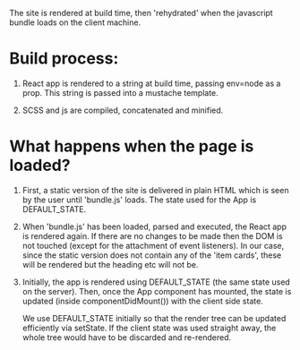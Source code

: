 The site is rendered at build time, then 'rehydrated' when the javascript bundle
loads on the client machine.

# Build process:

  1. React app is rendered to a string at build time,
     passing env=node as a prop. This string is passed into
     a mustache template.

  2. SCSS and js are compiled, concatenated and minified.

# What happens when the page is loaded?

  1. First, a static version of the site is delivered in plain
     HTML which is seen by the user until 'bundle.js' loads.
     The state used for the App is DEFAULT_STATE.

  2. When 'bundle.js' has been loaded, parsed and executed, the
     React app is rendered again. If there are no changes to be made
     then the DOM is not touched (except for the attachment of event 
     listeners). In our case, since the static version does not contain
     any of the 'item cards', these will be rendered but the heading etc
     will not be.

  3. Initially, the app is rendered using DEFAULT_STATE (the same state 
     used on the server). Then, once the App component has mounted, the
     state is updated (inside componentDidMount()) with the client side state.

     We use DEFAULT_STATE initially so that the render tree can be updated efficiently
     via setState. If the client state was used straight away, the whole tree would
     have to be discarded and re-rendered.